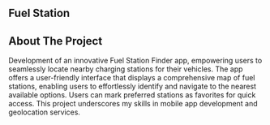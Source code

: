 ## Fuel Station

## About The Project

Development of an innovative Fuel Station Finder app, empowering users to seamlessly locate nearby charging stations for their vehicles. The app offers a user-friendly interface that displays a comprehensive map of fuel stations, enabling users to effortlessly identify and navigate to the nearest available options. Users can mark preferred stations as favorites for quick access. 
This project underscores my skills in mobile app development and geolocation services.
